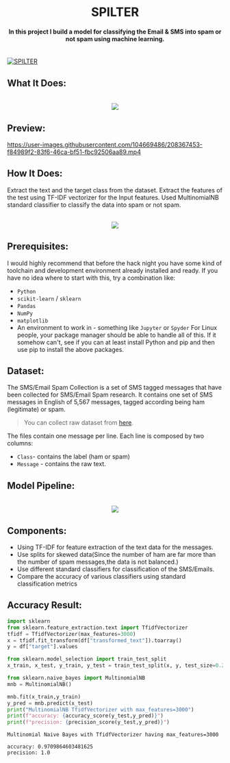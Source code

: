 <h1 align="center">
  <br>
  SPILTER
  <br>
  <h4 align="center">In this project I build a model for classifying the Email & SMS into spam or not spam using machine learning.</h4>
  <br>
  <a href="https://github.com/arjunan-k/Spilter"><img src="https://github.com/arjunan-k/Spilter/blob/main/jupyter/bg.jpg?raw=true" alt="SPILTER"></a>
</h1>

## What It Does: 
<p align="center">
  <br>
  <img src="https://github.com/arjunan-k/Spilter/blob/main/jupyter/1.png?raw=true">
</p>

## Preview:
https://user-images.githubusercontent.com/104669486/208367453-f84989f2-83f6-46ca-bf51-fbc92506aa89.mp4

<!-- <p align="center">
  <br>
  <img src="https://github.com/arjunan-k/Spilter/blob/main/jupyter/demo.gif?raw=true">
</p> -->

## How It Does:
Extract the text and the target class from the dataset. Extract the features of the test using TF-IDF vectorizer for the Input features. Used MultinomialNB standard classifier to classify the data into spam or not spam.
<p align="center">
  <br>
  <img src="https://github.com/arjunan-k/Spilter/blob/main/jupyter/2.png?raw=true">
</p>

## Prerequisites:
I would highly recommend that before the hack night you have some kind of toolchain and development environment already installed and ready. If you have no idea where to start with this, try a combination like:
-  `Python`
-  `scikit-learn` / `sklearn`
-  `Pandas`
-  `NumPy`
-  `matplotlib`
-  An environment to work in - something like `Jupyter` or `Spyder`
For Linux people, your package manager should be able to handle all of this. If it somehow can't, see if you can at least install Python and pip and then use pip to install the above packages.

## Dataset:
The SMS/Email Spam Collection is a set of SMS tagged messages that have been collected for SMS/Email Spam research. It contains one set of SMS messages in English of 5,567 messages, tagged according being ham (legitimate) or spam.

> You can collect raw dataset from [here](https://raw.githubusercontent.com/arjunan-k/Spilter/main/Jupyter/spam.csv).

The files contain one message per line. Each line is composed by two columns:
- `Class`- contains the label (ham or spam) 
- `Message` - contains the raw text.

## Model Pipeline:
<p align="center">
  <br>
  <img src="https://github.com/arjunan-k/Spilter/blob/main/jupyter/3.jpg?raw=true">
</p>

## Components:
-  Using TF-IDF for feature extraction of the text data for the messages.
-  Use splits for skewed data(Since the number of ham are far more than the number of spam messages,the data is not balanced.)
-  Use different standard classifiers for classification of the SMS/Emails.
-  Compare the accuracy of various classifiers using standard classification metrics

## Accuracy Result:
```python
import sklearn
from sklearn.feature_extraction.text import TfidfVectorizer
tfidf = TfidfVectorizer(max_features=3000)
x = tfidf.fit_transform(df["transformed_text"]).toarray()
y = df["target"].values

from sklearn.model_selection import train_test_split
x_train, x_test, y_train, y_test = train_test_split(x, y, test_size=0.2, random_state=2)

from sklearn.naive_bayes import MultinomialNB
mnb = MultinomialNB()

mnb.fit(x_train,y_train)
y_pred = mnb.predict(x_test)
print("MultinomialNB TfidfVectorizer with max_features=3000")
print(f"accuracy: {accuracy_score(y_test,y_pred)}")
print(f"precision: {precision_score(y_test,y_pred)}")
```
`Multinomial Naive Bayes with TfidfVectorizer having max_features=3000`
```text
accuracy: 0.9709864603481625
precision: 1.0
```
